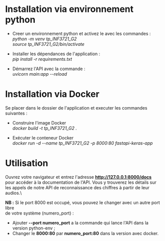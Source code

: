 # Installation via environnement python  

- Creer un environnement python et activez le avec les commandes : \
_python -m venv tp_INF3721_G2_\
_source tp_INF3721_G2/bin/activate_

- Installer les dépendances de l'application : \
_pip install -r requirements.txt_

- Démarrez l'API avec la commande : \
_uvicorn main:app --reload_

# Installation via Docker

Se placer dans le dossier de l'application et executer les commandes suivantes :
- Construire l'image Docker\
_docker build -t tp_INF3721_G2 ._

- Exécuter le conteneur Docker\
_docker run -d --name tp_INF3721_G2 -p 8000:80 fastapi-keras-app_

# Utilisation 
Ouvrez votre navigateur et entrez l'adresse **http://127.0.0.1:8000/docs** \
pour accéder à la documentation de l'API. Vous y trouverez les détails sur \
les appels de notre API de reconnaissance des chiffres à partir de leur audios.\

**NB :** Si le port 8000 est occupé, vous pouvez le changer avec un autre port libre\
de votre système (numero_port) :
- Ajouter **--port numero_port** a la commande qui lance l'API dans la version python-env ;
- Changer le **8000:80** par **numero_port:80**  dans la version avec docker.
